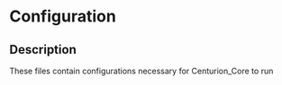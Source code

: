 # Configuration
## Description
These files contain configurations necessary for Centurion\_Core to run
